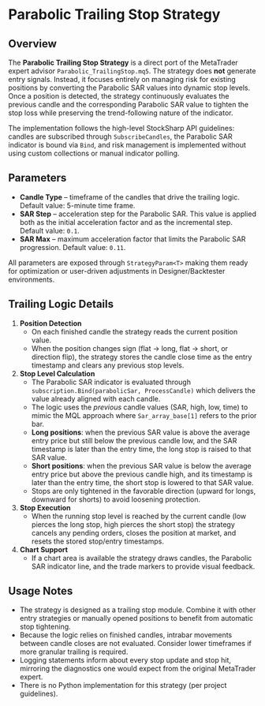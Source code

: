 # Parabolic Trailing Stop Strategy

## Overview
The **Parabolic Trailing Stop Strategy** is a direct port of the MetaTrader expert advisor `Parabolic_TrailingStop.mq5`. The strategy does **not** generate entry signals. Instead, it focuses entirely on managing risk for existing positions by converting the Parabolic SAR values into dynamic stop levels. Once a position is detected, the strategy continuously evaluates the previous candle and the corresponding Parabolic SAR value to tighten the stop loss while preserving the trend-following nature of the indicator.

The implementation follows the high-level StockSharp API guidelines: candles are subscribed through `SubscribeCandles`, the Parabolic SAR indicator is bound via `Bind`, and risk management is implemented without using custom collections or manual indicator polling.

## Parameters
- **Candle Type** – timeframe of the candles that drive the trailing logic. Default value: 5-minute time frame.
- **SAR Step** – acceleration step for the Parabolic SAR. This value is applied both as the initial acceleration factor and as the incremental step. Default value: `0.1`.
- **SAR Max** – maximum acceleration factor that limits the Parabolic SAR progression. Default value: `0.11`.

All parameters are exposed through `StrategyParam<T>` making them ready for optimization or user-driven adjustments in Designer/Backtester environments.

## Trailing Logic Details
1. **Position Detection**
   - On each finished candle the strategy reads the current position value.
   - When the position changes sign (flat → long, flat → short, or direction flip), the strategy stores the candle close time as the entry timestamp and clears any previous stop levels.
2. **Stop Level Calculation**
   - The Parabolic SAR indicator is evaluated through `subscription.Bind(parabolicSar, ProcessCandle)` which delivers the value already aligned with each candle.
   - The logic uses the *previous* candle values (SAR, high, low, time) to mimic the MQL approach where `Sar_array_base[1]` refers to the prior bar.
   - **Long positions**: when the previous SAR value is above the average entry price but still below the previous candle low, and the SAR timestamp is later than the entry time, the long stop is raised to that SAR value.
   - **Short positions**: when the previous SAR value is below the average entry price but above the previous candle high, and its timestamp is later than the entry time, the short stop is lowered to that SAR value.
   - Stops are only tightened in the favorable direction (upward for longs, downward for shorts) to avoid loosening protection.
3. **Stop Execution**
   - When the running stop level is reached by the current candle (low pierces the long stop, high pierces the short stop) the strategy cancels any pending orders, closes the position at market, and resets the stored stop/entry timestamps.
4. **Chart Support**
   - If a chart area is available the strategy draws candles, the Parabolic SAR indicator line, and the trade markers to provide visual feedback.

## Usage Notes
- The strategy is designed as a trailing stop module. Combine it with other entry strategies or manually opened positions to benefit from automatic stop tightening.
- Because the logic relies on finished candles, intrabar movements between candle closes are not evaluated. Consider lower timeframes if more granular trailing is required.
- Logging statements inform about every stop update and stop hit, mirroring the diagnostics one would expect from the original MetaTrader expert.
- There is no Python implementation for this strategy (per project guidelines).
